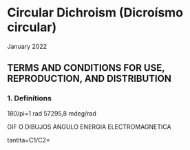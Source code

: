 # Circular Dichroism (Dicroísmo circular)

January 2022


## TERMS AND CONDITIONS FOR USE, REPRODUCTION, AND DISTRIBUTION
### 1. Definitions

180/pi=1 rad
57295,8 mdeg/rad

GIF O DIBUJOS ANGULO ENERGIA ELECTROMAGNETICA

tantita=C1/C2=
